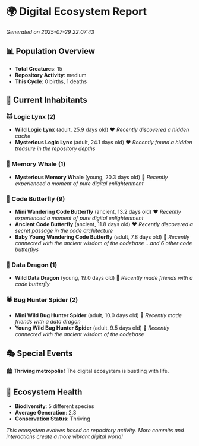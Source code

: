 # 🌍 Digital Ecosystem Report
*Generated on 2025-07-29 22:07:43*

## 📊 Population Overview
- **Total Creatures**: 15
- **Repository Activity**: medium
- **This Cycle**: 0 births, 1 deaths

## 👥 Current Inhabitants

### 🐱 Logic Lynx (2)
- **Wild Logic Lynx** (adult, 25.9 days old) ❤️
  *Recently discovered a hidden cache*
- **Mysterious Logic Lynx** (adult, 24.1 days old) ❤️
  *Recently found a hidden treasure in the repository depths*

### 🐋 Memory Whale (1)
- **Mysterious Memory Whale** (young, 20.3 days old) 💛
  *Recently experienced a moment of pure digital enlightenment*

### 🦋 Code Butterfly (9)
- **Mini Wandering Code Butterfly** (ancient, 13.2 days old) ❤️
  *Recently experienced a moment of pure digital enlightenment*
- **Ancient Code Butterfly** (ancient, 11.8 days old) ❤️
  *Recently discovered a secret passage in the code architecture*
- **Baby Young Wandering Code Butterfly** (adult, 7.8 days old) 💛
  *Recently connected with the ancient wisdom of the codebase*
  *...and 6 other code butterflys*

### 🐉 Data Dragon (1)
- **Wild Data Dragon** (young, 19.0 days old) 💚
  *Recently made friends with a code butterfly*

### 🕷️ Bug Hunter Spider (2)
- **Mini Wild Bug Hunter Spider** (adult, 10.0 days old) 💚
  *Recently made friends with a data dragon*
- **Young Wild Bug Hunter Spider** (adult, 9.5 days old) 💚
  *Recently connected with the ancient wisdom of the codebase*

## 🎭 Special Events

🏙️ **Thriving metropolis!** The digital ecosystem is bustling with life.

## 🔬 Ecosystem Health
- **Biodiversity**: 5 different species
- **Average Generation**: 2.3
- **Conservation Status**: Thriving

*This ecosystem evolves based on repository activity. More commits and interactions create a more vibrant digital world!*